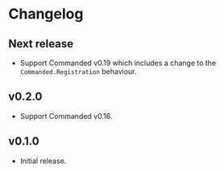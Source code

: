# Changelog

## Next release

- Support Commanded v0.19 which includes a change to the `Commanded.Registration` behaviour.

## v0.2.0

- Support Commanded v0.16.

## v0.1.0

- Initial release.
